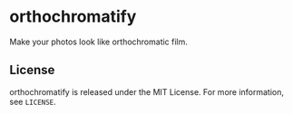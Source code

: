 # orthochromatify
Make your photos look like orthochromatic film.

## License
orthochromatify is released under the MIT License. For more information, see `LICENSE`.
